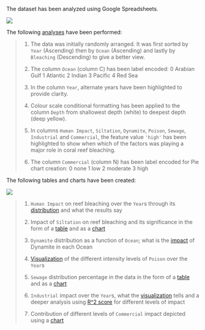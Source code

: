The dataset has been analyzed using Google Spreadsheets.

![](https://user-images.githubusercontent.com/55178494/141182140-fffbcc13-1129-489c-8137-2221249caf96.png)

The following [analyses](https://docs.google.com/spreadsheets/d/17YlEJlnEoazerE2NNmyAAR1lho-Es6ZeFY7kFdYt5Cg/edit#gid=2104828298) have been performed:

> 1. The data was initially randomly arranged. It was first sorted by `Year` (Ascending) then by `Ocean` (Ascending) and lastly by `Bleaching` (Descending) to give a better view.
> 
> 2. The column `Ocean` (column C) has been label encoded:
> 0 Arabian Gulf
> 1 Atlantic
> 2 Indian
> 3 Pacific
> 4 Red Sea
> 
> 3. In the column `Year`, alternate years have been highlighted to provide clarity.
> 
> 4. Colour scale conditional formatting has been applied to the column `Depth` from shallowest depth (white) to deepest depth (deep yellow).
> 
> 5. In columns `Human Impact`,	`Siltation`,	`Dynamite`,	`Poison`,	`Sewage`,	`Industrial`	and `Commercial`, the feature value `'high'` has been highlighted to show when which of the factors was playing a major role in coral reef bleaching.
> 
> 6. The column `Commercial` (column N) has been label encoded for Pie chart creation:
> 0 none
> 1 low
> 2 moderate
> 3 high


The following tables and charts have been created:

![](https://user-images.githubusercontent.com/55178494/141182005-cf989d60-df28-4eed-be72-b44d20fa6137.png)

> 1. `Human Impact` on reef bleaching over the `Year`s through its [distribution](https://docs.google.com/spreadsheets/d/17YlEJlnEoazerE2NNmyAAR1lho-Es6ZeFY7kFdYt5Cg/edit#gid=1830570792) and what the results say
> 
> 2. Impact of `Siltation` on reef bleaching and its significance in the form of a [table](https://docs.google.com/spreadsheets/d/17YlEJlnEoazerE2NNmyAAR1lho-Es6ZeFY7kFdYt5Cg/edit#gid=213657501) and as a [chart](https://docs.google.com/spreadsheets/d/17YlEJlnEoazerE2NNmyAAR1lho-Es6ZeFY7kFdYt5Cg/edit#gid=1840239481)
> 
> 3. `Dynamite` distribution as a function of `Ocean`; what is the [impact](https://docs.google.com/spreadsheets/d/17YlEJlnEoazerE2NNmyAAR1lho-Es6ZeFY7kFdYt5Cg/edit#gid=2127098310) of Dynamite in each Ocean
> 
> 4. [Visualization](https://docs.google.com/spreadsheets/d/17YlEJlnEoazerE2NNmyAAR1lho-Es6ZeFY7kFdYt5Cg/edit#gid=1442436945) of the different intensity levels of `Poison` over the `Year`s
> 
> 5. `Sewage` distribution percentage in the data in the form of a [table](https://docs.google.com/spreadsheets/d/17YlEJlnEoazerE2NNmyAAR1lho-Es6ZeFY7kFdYt5Cg/edit#gid=579053920) and as a [chart](https://docs.google.com/spreadsheets/d/17YlEJlnEoazerE2NNmyAAR1lho-Es6ZeFY7kFdYt5Cg/edit#gid=865399322)
> 
> 6. `Industrial` impact over the `Year`s, what the [visualization](https://docs.google.com/spreadsheets/d/17YlEJlnEoazerE2NNmyAAR1lho-Es6ZeFY7kFdYt5Cg/edit#gid=1326158300) tells and a deeper analysis using [R^2 score](https://docs.google.com/spreadsheets/d/17YlEJlnEoazerE2NNmyAAR1lho-Es6ZeFY7kFdYt5Cg/edit#gid=320219945) for different levels of impact
> 
> 7. Contribution of different levels of `Commercial` impact depicted using a [chart](https://docs.google.com/spreadsheets/d/17YlEJlnEoazerE2NNmyAAR1lho-Es6ZeFY7kFdYt5Cg/edit#gid=802997195)

